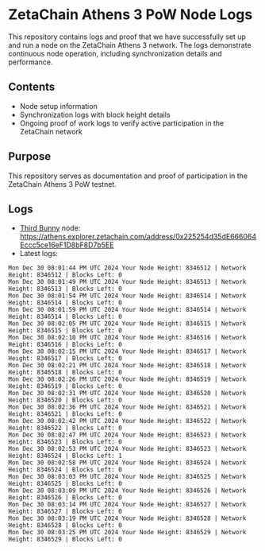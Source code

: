 # ZetaChain Athens 3 PoW Node Logs
This repository contains logs and proof that we have successfully set up and run a node on the ZetaChain Athens 3 network. The logs demonstrate continuous node operation, including synchronization details and performance.

## Contents
- Node setup information
- Synchronization logs with block height details
- Ongoing proof of work logs to verify active participation in the ZetaChain network

## Purpose
This repository serves as documentation and proof of participation in the ZetaChain Athens 3 PoW testnet.

## Logs

- [Third Bunny](https://thirdbunny.xyz/) node: https://athens.explorer.zetachain.com/address/0x225254d35dE666064Eccc5ce16eF1D8bF8D7b5EE
- Latest logs:
```
Mon Dec 30 08:01:44 PM UTC 2024 Your Node Height: 8346512 | Network Height: 8346512 | Blocks Left: 0
Mon Dec 30 08:01:49 PM UTC 2024 Your Node Height: 8346513 | Network Height: 8346513 | Blocks Left: 0
Mon Dec 30 08:01:54 PM UTC 2024 Your Node Height: 8346514 | Network Height: 8346514 | Blocks Left: 0
Mon Dec 30 08:01:59 PM UTC 2024 Your Node Height: 8346514 | Network Height: 8346514 | Blocks Left: 0
Mon Dec 30 08:02:05 PM UTC 2024 Your Node Height: 8346515 | Network Height: 8346515 | Blocks Left: 0
Mon Dec 30 08:02:10 PM UTC 2024 Your Node Height: 8346516 | Network Height: 8346516 | Blocks Left: 0
Mon Dec 30 08:02:15 PM UTC 2024 Your Node Height: 8346517 | Network Height: 8346517 | Blocks Left: 0
Mon Dec 30 08:02:21 PM UTC 2024 Your Node Height: 8346518 | Network Height: 8346518 | Blocks Left: 0
Mon Dec 30 08:02:26 PM UTC 2024 Your Node Height: 8346519 | Network Height: 8346519 | Blocks Left: 0
Mon Dec 30 08:02:31 PM UTC 2024 Your Node Height: 8346520 | Network Height: 8346520 | Blocks Left: 0
Mon Dec 30 08:02:36 PM UTC 2024 Your Node Height: 8346521 | Network Height: 8346521 | Blocks Left: 0
Mon Dec 30 08:02:42 PM UTC 2024 Your Node Height: 8346522 | Network Height: 8346522 | Blocks Left: 0
Mon Dec 30 08:02:47 PM UTC 2024 Your Node Height: 8346523 | Network Height: 8346523 | Blocks Left: 0
Mon Dec 30 08:02:53 PM UTC 2024 Your Node Height: 8346523 | Network Height: 8346524 | Blocks Left: 1
Mon Dec 30 08:02:58 PM UTC 2024 Your Node Height: 8346524 | Network Height: 8346524 | Blocks Left: 0
Mon Dec 30 08:03:03 PM UTC 2024 Your Node Height: 8346525 | Network Height: 8346525 | Blocks Left: 0
Mon Dec 30 08:03:09 PM UTC 2024 Your Node Height: 8346526 | Network Height: 8346526 | Blocks Left: 0
Mon Dec 30 08:03:14 PM UTC 2024 Your Node Height: 8346527 | Network Height: 8346527 | Blocks Left: 0
Mon Dec 30 08:03:19 PM UTC 2024 Your Node Height: 8346528 | Network Height: 8346528 | Blocks Left: 0
Mon Dec 30 08:03:25 PM UTC 2024 Your Node Height: 8346529 | Network Height: 8346529 | Blocks Left: 0
```

